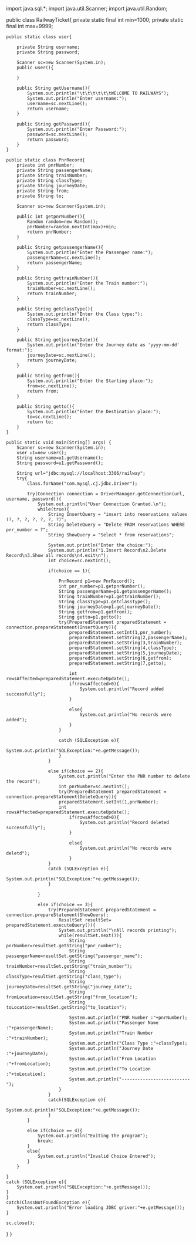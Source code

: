 import java.sql.*;
import java.util.Scanner;
import java.util.Random;

public class RailwayTicket{
    private static final int min=1000;
    private static final int max=9999;
    
    public static class user{
        
        private String username;
        private String password;

        Scanner sc=new Scanner(System.in);
        public user(){

        }
        
        public String getUsername(){
            System.out.println("\t\t\t\t\t\tWELCOME TO RAILWAYS");
            System.out.println("Enter username:");
            username=sc.nextLine();
            return username;
        }

        public String getPassword(){
            System.out.println("Enter Password:");
            password=sc.nextLine();
            return password;
        }
    }

    public static class PnrRecord{
        private int pnrNumber;
        private String passengerName;
        private String trainNumber;
        private String classType;
        private String journeyDate;
        private String from;
        private String to;

        Scanner sc=new Scanner(System.in);

        public int getpnrNumber(){
            Random random=new Random();
            pnrNumber=random.nextInt(max)+min;
            return pnrNumber;
        }

        public String getpassengerName(){
            System.out.println("Enter the Passenger name:");
            passengerName=sc.nextLine();
            return passengerName;
        }

        public String gettrainNumber(){
            System.out.println("Enter the Train number:");
            trainNumber=sc.nextLine();
            return trainNumber;
        }

        public String getclassType(){
            System.out.println("Enter the Class type:");
            classType=sc.nextLine();
            return classType;
        }

        public String getjourneyDate(){
            System.out.println("Enter the Journey date as 'yyyy-mm-dd' format:");
            journeyDate=sc.nextLine();
            return journeyDate;
        }

        public String getfrom(){
            System.out.println("Enter the Starting place:");
            from=sc.nextLine();
            return from;
        }

        public String getto(){
            System.out.println("Enter the Destination place:");
            to=sc.nextLine();
            return to;
        }
    }

    public static void main(String[] args) {
        Scanner sc=new Scanner(System.in);
        user u1=new user();
        String username=u1.getUsername();
        String password=u1.getPassword();

        String url="jdbc:mysql://localhost:3306/railway";
        try{
            Class.forName("com.mysql.cj.jdbc.Driver");

            try(Connection connection = DriverManager.getConnection(url, username, password)){
                System.out.println("User Connection Granted.\n");
                while(true){
                    String InsertQuery = "insert into reservations values (?, ?, ?, ?, ?, ?, ?)";
                    String DeleteQuery = "Delete FROM reservations WHERE pnr_number = ?";
                    String ShowQuery = "Select * from reservations";

                    System.out.println("Enter the choice:");
                    System.out.println("1.Insert Record\n2.Delete Record\n3.Show all records\n4.exit\n");
                    int choice=sc.nextInt();

                    if(choice == 1){

                        PnrRecord p1=new PnrRecord();
                        int pnr_number=p1.getpnrNumber();
                        String passengerName=p1.getpassengerName();
                        String trainNumber=p1.gettrainNumber();
                        String classType=p1.getclassType();
                        String journeyDate=p1.getjourneyDate();
                        String getfrom=p1.getfrom();
                        String getto=p1.getto();
                        try(PreparedStatement preparedStatement = connection.prepareStatement(InsertQuery)){
                            preparedStatement.setInt(1,pnr_number);
                            preparedStatement.setString(2,passengerName);
                            preparedStatement.setString(3,trainNumber);
                            preparedStatement.setString(4,classType);
                            preparedStatement.setString(5,journeyDate);
                            preparedStatement.setString(6,getfrom);
                            preparedStatement.setString(7,getto);

                            int rowsAffected=preparedStatement.executeUpdate();
                            if(rowsAffected>0){
                                System.out.println("Record added successfully");
                            }

                            else{
                                System.out.println("No records were added");
                            }
                        }

                        catch (SQLException e){
                            System.out.println("SQLException:"+e.getMessage());
                        }
                    }

                    else if(choice == 2){
                        System.out.println("Enter the PNR number to delete the record");
                        int pnrNumber=sc.nextInt();
                        try(PreparedStatement preparedStatement = connection.prepareStatement(DeleteQuery)){
                        preparedStatement.setInt(1,pnrNumber);
                        int rowsAffected=preparedStatement.executeUpdate();
                            if(rowsAffected>0){
                                System.out.println("Record deleted successfully");
                            }

                            else{
                                System.out.println("No records were deletd");
                            }  
                    }
                    catch (SQLException e){
                        System.out.println("SQLException:"+e.getMessage());
                    }

                }

                else if(choice == 3){
                    try(PreparedStatement preparedStatement = connection.prepareStatement(ShowQuery);
                        ResultSet resultSet= preparedStatement.executeQuery()){
                        System.out.println("\nAll records printing");
                        while(resultSet.next()){
                            String pnrNumber=resultSet.getString("pnr_number");
                            String passengerName=resultSet.getString("passenger_name");
                            String trainNumber=resultSet.getString("train_number");
                            String classType=resultSet.getString("class_type");
                            String journeyDate=resultSet.getString("journey_date");
                            String fromLocation=resultSet.getString("from_location");
                            String toLocation=resultSet.getString("to_location");

                            System.out.println("PNR Number :"+pnrNumber);
                            System.out.println("Passenger Name :"+passengerName);
                            System.out.println("Train Number :"+trainNumber);
                            System.out.println("Class Type :"+classType);
                            System.out.println("Journey Date :"+journeyDate);
                            System.out.println("From Location :"+fromLocation);
                            System.out.println("To Location :"+toLocation);
                            System.out.println("--------------------------");
                        }
                    }
                    catch(SQLException e){
                        System.out.println("SQLException:"+e.getMessage());
                    }
            }

            else if(choice == 4){
                System.out.println("Exiting the program");
                break;
            }
            else{
                System.out.println("Invalid Choice Entered");
            }
        }

    }
    catch (SQLException e){
        System.out.println("SQLException:"+e.getMessage());
    }
    }
    catch(ClassNotFoundException e){
        System.out.println("Error loading JDBC griver:"+e.getMessage());
    }

    sc.close();
}
}


